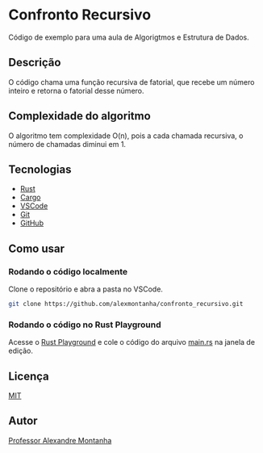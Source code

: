 # Confronto Recursivo

Código de exemplo para uma aula de Algorigtmos e Estrutura de Dados.

## Descrição

O código chama uma função recursiva de fatorial, que recebe um número inteiro e retorna o fatorial desse número.


## Complexidade do algoritmo

O algoritmo tem complexidade O(n), pois a cada chamada recursiva, o número de chamadas diminui em 1.


## Tecnologias

- [Rust](https://www.rust-lang.org/)
- [Cargo](https://doc.rust-lang.org/cargo/)
- [VSCode](https://code.visualstudio.com/)
- [Git](https://git-scm.com/)
- [GitHub](https://github.com/)

## Como usar

### Rodando o código localmente

Clone o repositório e abra a pasta no VSCode.

```bash
git clone https://github.com/alexmontanha/confronto_recursivo.git
```


### Rodando o código no Rust Playground

Acesse o [Rust Playground](https://play.rust-lang.org/) e cole o código do arquivo [main.rs](https://github.com/alexmontanha/lista/blob/master/src/main.rs) na janela de edição.

## Licença

[MIT](https://choosealicense.com/licenses/mit/)


## Autor

[Professor Alexandre Montanha](https://www.linkedin.com/in/professor-montanha/)
